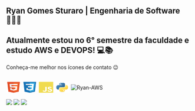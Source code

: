 ## Ryan Gomes Sturaro | Engenharia de Software 👨🏼‍🎓
## Atualmente estou no 6° semestre da faculdade e estudo AWS e DEVOPS! 💻📚
Conheça-me melhor nos ícones de contato 😉
<div style="display: inline_block"><br>
  <img align="center" alt="Rafa-HTML" height="30" width="40" src="https://raw.githubusercontent.com/devicons/devicon/master/icons/html5/html5-original.svg">
  <img align="center" alt="Rafa-CSS" height="30" width="40" src="https://raw.githubusercontent.com/devicons/devicon/master/icons/css3/css3-original.svg">
  <img align="center" alt="Rafa-Js" height="30" width="40" src="https://raw.githubusercontent.com/devicons/devicon/master/icons/javascript/javascript-plain.svg">
  <img align="center" alt="Rafa-Python" height="30" width="40" src="https://raw.githubusercontent.com/devicons/devicon/master/icons/python/python-original.svg">
  <img align="center" alt="Ryan-AWS" height="30" width="40" src="<svg xmlns="http://www.w3.org/2000/svg">

</div>
<div
  <br></br>
  </div>
<div> 
  <a href="https://instagram.com/ryan.sturaro" target="_blank"><img src="https://img.shields.io/badge/-Instagram-%23E4405F?style=for-the-badge&logo=instagram&logoColor=white" target="_blank"></a>
  <a href = "https://mail.google.com/mail/u/0/?pli=1#inbox?compose=GTvVlcSHxjWHWdJTdMbGcDpmbWJmzlFJjjkjxxSxgmKwnCXzxbphPDCMxlgljDxpknPRQbjJDvwJK"><img src="https://img.shields.io/badge/-Gmail-%23333?style=for-the-badge&logo=gmail&logoColor=white" target="_blank"></a>
  <a href="https://www.linkedin.com/in/ryansturaro/" target="_blank"><img src="https://img.shields.io/badge/-LinkedIn-%230077B5?style=for-the-badge&logo=linkedin&logoColor=white" target="_blank"></a>
  </div>
